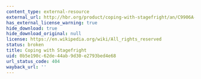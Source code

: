 ```yaml
---
content_type: external-resource
external_url: http://hbr.org/product/coping-with-stagefright/an/C9906A-PDF-ENG
has_external_license_warning: true
hide_download: true
hide_download_original: null
license: https://en.wikipedia.org/wiki/All_rights_reserved
status: broken
title: Coping with Stagefright
uid: 0b5e190c-62de-44ab-9d30-e2793bed4e68
url_status_code: 404
wayback_url: ''
---
```

